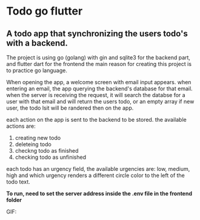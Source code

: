 # Todo go flutter
## A todo app that synchronizing the users todo's with a backend.

The project is using go (golang) with gin and sqlite3 for the backend part, and flutter dart for the frontend
the main reason for creating this project is to practice go language.

When opening the app, a welcome screen with email input appears.
when entering an email, the app querying the backend's database for that email.
when the server is receiving the request, it will  search the databse for a user with that email and will return
the users todo, or an empty array if new user, the todo lsit will be randered then on the app.

each action on the app is sent to the backend to be stored.
the available actions are:
1. creating new todo
2. deleteing todo
3. checkng todo as finished
4. checking todo as unfinished

each todo has an urgency field, the available urgencies are: low, medium, high
and which urgency renders a different circle color to the left of the todo text.

**To run, need to set the server address inside the .env file in the frontend folder**

GIF:


